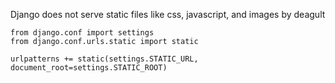 Django does not serve static files like css, javascript, and images by deagult 

``` 
from django.conf import settings
from django.conf.urls.static import static

urlpatterns += static(settings.STATIC_URL, document_root=settings.STATIC_ROOT)
````